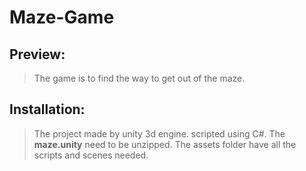 # Maze-Game

## Preview:
> The game is to find the way to get out of the maze.

## Installation:
> The project made by unity 3d engine.
> scripted using C#.
> The **maze.unity** need to be unzipped.
> The assets folder have all the scripts and scenes needed.
